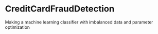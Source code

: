 # CreditCardFraudDetection
Making a machine learning classifier with imbalanced data and parameter optimization
